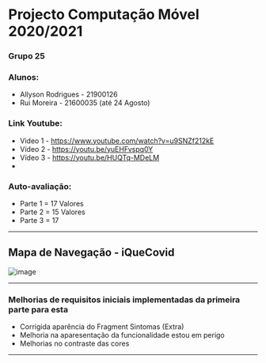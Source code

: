 # Projecto Computação Móvel 2020/2021
### Grupo 25
### Alunos:
* Allyson Rodrigues - 21900126
* Rui Moreira - 21600035 (até 24 Agosto)
### Link Youtube:
* Video 1 - https://www.youtube.com/watch?v=u9SNZf212kE 
* Vídeo 2 - https://youtu.be/yuEHFvspq0Y
* Vídeo 3 - https://youtu.be/HUQTq-MDeLM
* 
### Auto-avaliação:
* Parte 1 = 17 Valores
* Parte 2 = 15 Valores
* Parte 3 = 17 
 
--------

## Mapa de Navegação - iQueCovid
![image](https://user-images.githubusercontent.com/59263912/126847941-46293be3-eeea-494e-8a73-b38aa19f75ef.png)


--------

### Melhorias de requisitos iniciais implementadas da primeira parte para esta
* Corrigida aparência do Fragment Sintomas (Extra) 
* Melhoria na aparesentação da funcionalidade estou em perigo
* Melhorias no contraste das cores

--------

